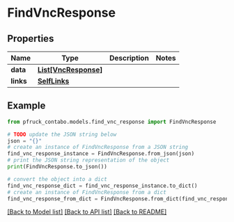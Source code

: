 # FindVncResponse


## Properties

Name | Type | Description | Notes
------------ | ------------- | ------------- | -------------
**data** | [**List[VncResponse]**](VncResponse.md) |  | 
**links** | [**SelfLinks**](SelfLinks.md) |  | 

## Example

```python
from pfruck_contabo.models.find_vnc_response import FindVncResponse

# TODO update the JSON string below
json = "{}"
# create an instance of FindVncResponse from a JSON string
find_vnc_response_instance = FindVncResponse.from_json(json)
# print the JSON string representation of the object
print(FindVncResponse.to_json())

# convert the object into a dict
find_vnc_response_dict = find_vnc_response_instance.to_dict()
# create an instance of FindVncResponse from a dict
find_vnc_response_from_dict = FindVncResponse.from_dict(find_vnc_response_dict)
```
[[Back to Model list]](../README.md#documentation-for-models) [[Back to API list]](../README.md#documentation-for-api-endpoints) [[Back to README]](../README.md)


